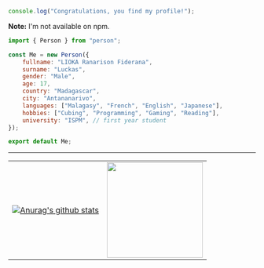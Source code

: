 ```js
console.log("Congratulations, you find my profile!");
```

<b>Note:</b> I'm not available on npm.

```js
import { Person } from "person";

const Me = new Person({
    fullname: "LIOKA Ranarison Fiderana",
    surname: "Luckas",
    gender: "Male",
    age: 17,
    country: "Madagascar",
    city: "Antananarivo",
    languages: ["Malagasy", "French", "English", "Japanese"],
    hobbies: ["Cubing", "Programming", "Gaming", "Reading"],
    university: "ISPM", // first year student
});

export default Me;
```

<hr/>

<table align="center" width="full">
    <tr>
        <td>
            <a href="https://github.com/luckasRanarison/github-readme-stats"><img src="https://github-readme-stats.vercel.app/api?username=luckasRanarison&show_icons=true&include_all_commits=true&theme=nord&hide_border=true" alt="Anurag's github stats" /></a>
        </td>
        <td>
            <a href="https://github.com/luckasRanarison/github-readme-stats"><img height="195" src="https://github-readme-stats.vercel.app/api/top-langs/?username=luckasRanarison&layout=compact&theme=nord&hide_border=true" /></a>
        </td>
    </tr>
</table>
